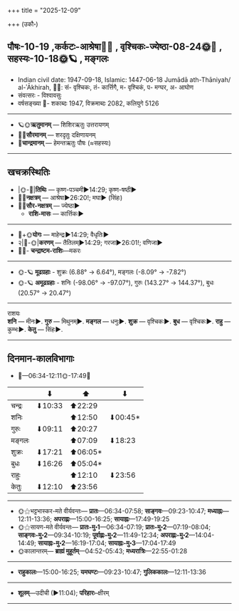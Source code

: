 +++
title = "2025-12-09"

+++
(उकौ॰)
## पौषः-10-19  ,कर्कटः-आश्रेषा🌛🌌  ,  वृश्चिकः-ज्येष्ठा-08-24🌞🌌  ,  सहस्यः-10-18🌞🪐  , मङ्गलः
- Indian civil date: 1947-09-18, Islamic: 1447-06-18 Jumādā ath-Thāniyah/ al-ʾĀkhirah, 🌌🌞: सं- वृश्चिकः, तं- कार्त्तिगै, म- वृश्चिकं, प- मग्घर, अ- आघोण
- संवत्सरः - विश्वावसुः
- वर्षसङ्ख्या 🌛- शकाब्दः 1947, विक्रमाब्दः 2082, कलियुगे 5126
___________________
- 🪐🌞**ऋतुमानम्** — शिशिरऋतुः उत्तरायणम्
- 🌌🌞**सौरमानम्** — शरदृतुः दक्षिणायनम्
- 🌛**चान्द्रमानम्** — हेमन्तऋतुः पौषः (≈सहस्यः)
___________________


## खचक्रस्थितिः
- |🌞-🌛|**तिथिः** — कृष्ण-पञ्चमी►14:29; कृष्ण-षष्ठी►  
- 🌌🌛**नक्षत्रम्** — आश्रेषा►26:20!; मघा► (सिंहः)  
- 🌌🌞**सौर-नक्षत्रम्** — ज्येष्ठा►  
  - **राशि-मासः** — कार्त्तिकः► 
___________________
- 🌛+🌞**योगः** — माहेन्द्रः►14:29; वैधृतिः►  
- २|🌛-🌞|**करणम्** — तैतिलम्►14:29; गरजा►26:01!; वणिजा►  
- 🌌🌛- **चन्द्राष्टम-राशिः**—मकरः  
___________________
- 🌞-🪐 **मूढग्रहाः** - शुक्रः (6.88° → 6.64°), मङ्गलः (-8.09° → -7.82°)
- 🌞-🪐 **अमूढग्रहाः** - शनिः (-98.06° → -97.07°), गुरुः (143.27° → 144.37°), बुधः (20.57° → 20.47°)
___________________
राशयः  
**शनि** — मीनः►. **गुरु** — मिथुनम्►. **मङ्गल** — धनुः►. **शुक्र** — वृश्चिकः►. **बुध** — वृश्चिकः►. **राहु** — कुम्भः►. **केतु** — सिंहः►. 
___________________


## दिनमान-कालविभागाः
- 🌅—06:34-12:11🌞-17:49🌇  

|      |⬇     |⬆     |⬇     |
|------|-----|-----|------|
|चन्द्रः|⬇10:33 |⬆22:29 |     |
|शनिः   |     |⬆12:50 |⬇00:45*|
|गुरुः  |⬇09:11 |⬆20:27 |     |
|मङ्गलः |     |⬆07:09 |⬇18:23 |
|शुक्रः |⬇17:21 |⬆06:05*|     |
|बुधः   |⬇16:26 |⬆05:04*|     |
|राहुः  |     |⬆12:10 |⬇23:56 |
|केतुः  |⬇12:10 |⬆23:56 |     |
___________________
- 🌞⚝भट्टभास्कर-मते वीर्यवन्तः— **प्रातः**—06:34-07:58; **साङ्गवः**—09:23-10:47; **मध्याह्नः**—12:11-13:36; **अपराह्णः**—15:00-16:25; **सायाह्नः**—17:49-19:25  
- 🌞⚝सायण-मते वीर्यवन्तः— **प्रातः-मु॰1**—06:34-07:19; **प्रातः-मु॰2**—07:19-08:04; **साङ्गवः-मु॰2**—09:34-10:19; **पूर्वाह्णः-मु॰2**—11:49-12:34; **अपराह्णः-मु॰2**—14:04-14:49; **सायाह्नः-मु॰2**—16:19-17:04; **सायाह्नः-मु॰3**—17:04-17:49  
- 🌞कालान्तरम्— **ब्राह्मं मुहूर्तम्**—04:52-05:43; **मध्यरात्रिः**—22:55-01:28  
___________________
- **राहुकालः**—15:00-16:25; **यमघण्टः**—09:23-10:47; **गुलिककालः**—12:11-13:36  
___________________
- **शूलम्**—उदीची (►11:04); **परिहारः**–क्षीरम्  
___________________
